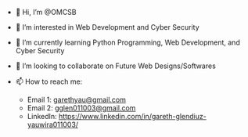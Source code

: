 - 👋 Hi, I’m @OMCSB

- 👀 I’m interested in Web Development and Cyber Security

- 🌱 I’m currently learning Python Programming, Web Development, and Cyber Security

- 💞️ I’m looking to collaborate on Future Web Designs/Softwares

- 📫 How to reach me:
  - Email 1: garethyau@gmail.com
  - Email 2: gglen011003@gmail.com
  - LinkedIn: https://www.linkedin.com/in/gareth-glendiuz-yauwira011003/
<!---
OMCSB/OMCSB is a ✨ special ✨ repository because its `README.md` (this file) appears on your GitHub profile.
You can click the Preview link to take a look at your changes.
--->
